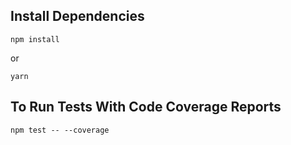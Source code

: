 ## Install Dependencies

```
npm install
```

or

```
yarn
```

## To Run Tests With Code Coverage Reports

```
npm test -- --coverage
```
